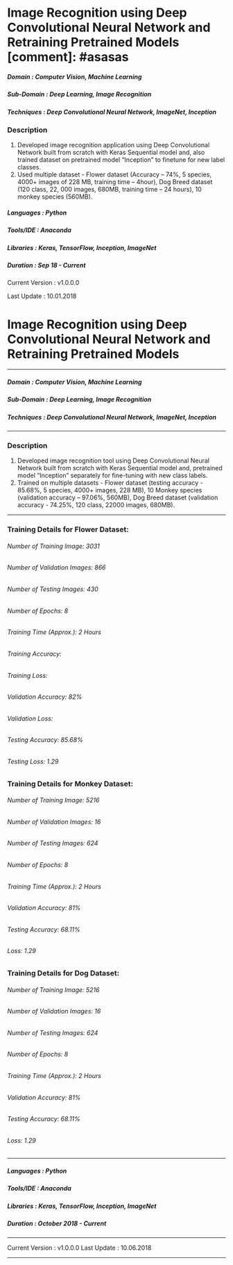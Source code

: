 # Image Recognition using Deep Convolutional Neural Network and Retraining Pretrained Models 	                                            [comment]: #asasas

##### Domain             : Computer Vision, Machine Learning
##### Sub-Domain         : Deep Learning, Image Recognition
##### Techniques         : Deep Convolutional Neural Network, ImageNet, Inception


### Description
1. Developed image recognition application using Deep Convolutional Network built from scratch with Keras Sequential model and, also trained dataset on pretrained model “Inception” to finetune for new label classes.
2. Used multiple dataset - Flower dataset (Accuracy – 74%, 5 species, 4000+ images of 228 MB, training time – 4hour), Dog Breed dataset (120 class, 22, 000 images, 680MB, training time – 24 hours), 10 monkey species (560MB).


<!---
#### Intelligent Chatbot Graphical Interface: 
<kbd>
<img src=https://github.com/anjanatiha/Intelligent-Chatbot/blob/master/images/chat_gui.png>
</kbd>

#### Sample Conversations:
<kbd>
<img src=https://github.com/anjanatiha/Intelligent-Chatbot/blob/master/images/chat_gen.png>
</kbd>
-->
##### Languages   : Python
##### Tools/IDE   : Anaconda
##### Libraries   : Keras, TensorFlow, Inception, ImageNet

##### Duration   : Sep 18 - Current

Current Version  : v1.0.0.0

Last Update      : 10.01.2018


# Image Recognition using Deep Convolutional Neural Network and Retraining Pretrained Models                                            
*************************************************************************************************************************************
##### Domain             : Computer Vision, Machine Learning
##### Sub-Domain         : Deep Learning, Image Recognition
##### Techniques         : Deep Convolutional Neural Network, ImageNet, Inception
*************************************************************************************************************************************
### Description
1. Developed image recognition tool using Deep Convolutional Neural Network built from scratch with Keras Sequential model and, pretrained model “Inception” separately for fine-tuning with new class labels.
2. Trained on multiple datasets - Flower dataset (testing accuracy - 85.68%, 5 species, 4000+ images, 228 MB), 10 Monkey species (validation accuracy – 97.06%, 560MB), Dog Breed dataset (validation accuracy - 74.25%, 120 class, 22000 images, 680MB).


*************************************************************************************************************************************
### Training Details for Flower Dataset:
###### Number of Training Image: 3031 
###### Number of Validation Images: 866
###### Number of Testing Images: 430
###### Number of Epochs: 8
###### Training Time (Approx.): 2 Hours
###### Training Accuracy: 
###### Training Loss: 
###### Validation Accuracy: 82%
###### Validation Loss: 
###### Testing Accuracy: 85.68%
###### Testing Loss: 1.29

### Training Details for Monkey Dataset:
###### Number of Training Image: 5216 
###### Number of Validation Images: 16
###### Number of Testing Images: 624
###### Number of Epochs: 8
###### Training Time (Approx.): 2 Hours
###### Validation Accuracy: 81%
###### Testing Accuracy: 68.11%
###### Loss: 1.29

### Training Details for Dog Dataset:
###### Number of Training Image: 5216 
###### Number of Validation Images: 16
###### Number of Testing Images: 624
###### Number of Epochs: 8
###### Training Time (Approx.): 2 Hours
###### Validation Accuracy: 81%
###### Testing Accuracy: 68.11%
###### Loss: 1.29
<!---
#### Intelligent Chatbot Graphical Interface: 
<kbd>
<img src=https://github.com/anjanatiha/Intelligent-Chatbot/blob/master/images/chat_gui.png>
</kbd>
#### Sample Conversations:
<kbd>
<img src=https://github.com/anjanatiha/Intelligent-Chatbot/blob/master/images/chat_gen.png>
</kbd>
-->
*************************************************************************************************************************************
##### Languages   : Python
##### Tools/IDE   : Anaconda
##### Libraries   : Keras, TensorFlow, Inception, ImageNet

##### Duration   : October 2018 - Current
*************************************************************************************************************************************
Current Version  : v1.0.0.0
Last Update      : 10.06.2018
*************************************************************************************************************************************

